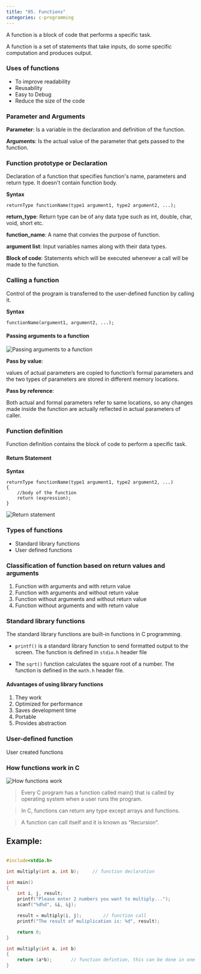 ```yaml
---
title: "05. Functions"
categories: c-programming
---
```


A function is a block of code that performs a specific task.

A function is a set of statements that take inputs, do some specific computation and produces output.

### Uses of functions

- To improve readability
- Reusability
- Easy to Debug
- Reduce the size of the code

### Parameter and Arguments

**Parameter**: Is a variable in the declaration and definition of the function.

**Arguments**: Is the actual value of the parameter that gets passed to the function.

### Function prototype or Declaration

Declaration of a function that specifies function's name, parameters and return type. It doesn't contain function body.

**Syntax**

```
returnType functionName(type1 argument1, type2 argument2, ...);
```

**return_type**: Return type can be of any data type such as int, double, char, void, short etc.

**function_name**: A name that convies the purpose of function.

**argument list**: Input variables names along with their data types.

**Block of code**: Statements which will be executed whenever a call will be made to the function.

### Calling a function

Control of the program is transferred to the user-defined function by calling it.

**Syntax**

```
functionName(argument1, argument2, ...);
```

#### Passing arguments to a function

![Passing arguments to a function](/images/passing-arguments.png)

**Pass by value**:

values of actual parameters are copied to function’s formal parameters and the two types of parameters are stored in different memory locations.

**Pass by reference**:

Both actual and formal parameters refer to same locations, so any changes made inside the function are actually reflected in actual parameters of caller.

### Function definition

Function definition contains the block of code to perform a specific task.

#### Return Statement

**Syntax**

```
returnType functionName(type1 argument1, type2 argument2, ...)
{
    //body of the function
    return (expression);
}
```

![Return statement](/images/return-statement.png)

### Types of functions

- Standard library functions
- User defined functions

### Classification of function based on return values and arguments

1. Function with arguments and with return value
2. Function with arguments and without return value
3. Function without arguments and without return value
4. Function without arguments and with return value

### Standard library functions

The standard library functions are built-in functions in C programming.

- `printf()` is a standard library function to send formatted output to the screen. The function is defined in `stdio.h` header file

- The `sqrt()` function calculates the square root of a number. The function is defined in the `math.h` header file.

#### Advantages of using library functions

1. They work
2. Optimized for performance
3. Saves development time
4. Portable
5. Provides abstraction

### User-defined function

User created functions

### How functions work in C

![How functions work](/images/how-functions-work.png)

> Every C program has a function called main() that is called by operating system when a user runs the program.

> In C, functions can return any type except arrays and functions.

> A function can call itself and it is known as “Recursion“.

## Example:

```c

#include<stdio.h>

int multiply(int a, int b);     // function declaration

int main()
{
    int i, j, result;
    printf("Please enter 2 numbers you want to multiply...");
    scanf("%d%d", &i, &j);

    result = multiply(i, j);        // function call
    printf("The result of muliplication is: %d", result);

    return 0;
}

int multiply(int a, int b)
{
    return (a*b);       // function defintion, this can be done in one line
}

```

